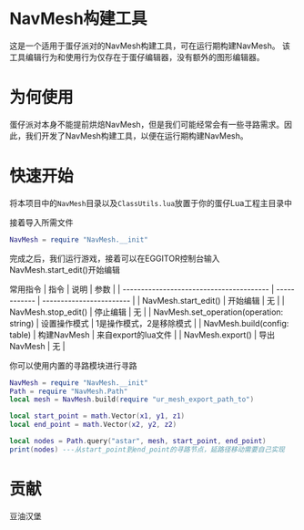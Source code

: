 # NavMesh构建工具

这是一个适用于蛋仔派对的NavMesh构建工具，可在运行期构建NavMesh。
该工具编辑行为和使用行为仅存在于蛋仔编辑器，没有额外的图形编辑器。

# 为何使用
蛋仔派对本身不能提前烘焙NavMesh，但是我们可能经常会有一些寻路需求。因此，我们开发了NavMesh构建工具，以便在运行期构建NavMesh。

# 快速开始
将本项目中的`NavMesh`目录以及`ClassUtils.lua`放置于你的蛋仔Lua工程主目录中

接着导入所需文件

```lua
NavMesh = require "NavMesh.__init"
```

完成之后，我们运行游戏，接着可以在EGGITOR控制台输入NavMesh.start_edit()开始编辑

常用指令
| 指令                                     | 说明         | 参数                     |
| ---------------------------------------- | ------------ | ------------------------ |
| NavMesh.start_edit()                     | 开始编辑     | 无                       |
| NavMesh.stop_edit()                      | 停止编辑     | 无                       |
| NavMesh.set_operation(operation: string) | 设置操作模式 | 1是操作模式，2是移除模式 |
| NavMesh.build(config: table)             | 构建NavMesh  | 来自export的lua文件      |
| NavMesh.export()                         | 导出NavMesh  | 无                       |

你可以使用内置的寻路模块进行寻路
```lua
NavMesh = require "NavMesh.__init"
Path = require "NavMesh.Path"
local mesh = NavMesh.build(require "ur_mesh_export_path_to")

local start_point = math.Vector(x1, y1, z1)
local end_point = math.Vector(x2, y2, z2)

local nodes = Path.query("astar", mesh, start_point, end_point)
print(nodes) ---从start_point到end_point的寻路节点，延路径移动需要自己实现
```

# 贡献
豆油汉堡